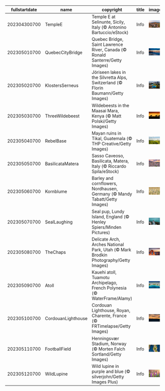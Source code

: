 |fullstartdate|name|copyright|title|image|
|--|--|--|--|--|
202304300700|TempleE|Temple E at Selinunte, Sicily, Italy (© Antonino Bartuccio/eStock)|Info|![](/en-AU/2023/05/202304300700TempleE.jpg)|
202305010700|QuebecCityBridge|Quebec Bridge, Saint Lawrence River, Canada (© Ronald Santerre/Getty Images)|Info|![](/en-AU/2023/05/202305010700QuebecCityBridge.jpg)|
202305020700|KlostersSerneus|Jöriseen lakes in the Silvretta Alps, Switzerland (© Florin Baumann/Getty Images)|Info|![](/en-AU/2023/05/202305020700KlostersSerneus.jpg)|
202305030700|ThreeWildebeest|Wildebeests in the Maasai Mara, Kenya (© Matt Polski/Getty Images)|Info|![](/en-AU/2023/05/202305030700ThreeWildebeest.jpg)|
202305040700|RebelBase|Mayan ruins in Tikal, Guatemala (© THP Creative/Getty Images)|Info|![](/en-AU/2023/05/202305040700RebelBase.jpg)|
202305050700|BasilicataMatera|Sasso Caveoso, Basilicata, Matera, Italy (© Riccardo Spila/eStock)|Info|![](/en-AU/2023/05/202305050700BasilicataMatera.jpg)|
202305060700|Kornblume|Barley and cornflowers, Nordhausen, Germany (© Mandy Tabatt/Getty Images)|Info|![](/en-AU/2023/05/202305060700Kornblume.jpg)|
202305070700|SealLaughing|Seal pup, Lundy Island, England (© Henley Spiers/Minden Pictures)|Info|![](/en-AU/2023/05/202305070700SealLaughing.jpg)|
202305080700|TheChaps|Delicate Arch, Arches National Park, Utah (© Mark Brodkin Photography/Getty Images)|Info|![](/en-AU/2023/05/202305080700TheChaps.jpg)|
202305090700|Atoll|Kauehi atoll, Tuamotu Archipelago, French Polynesia (© WaterFrame/Alamy)|Info|![](/en-AU/2023/05/202305090700Atoll.jpg)|
202305100700|CordouanLighthouse|Cordouan Lighthouse, Royan, Charente, France (© FRTimelapse/Getty Images)|Info|![](/en-AU/2023/05/202305100700CordouanLighthouse.jpg)|
202305110700|FootballField|Henningsvær Stadium, Norway (© Morten Falch Sortland/Getty Images)|Info|![](/en-AU/2023/05/202305110700FootballField.jpg)|
202305120700|WildLupine|Wild lupine in purple and blue (© silverjohn/Getty Images Plus)|Info|![](/en-AU/2023/05/202305120700WildLupine.jpg)|
